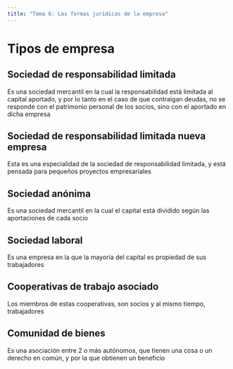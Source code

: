 ```yaml
---
title: "Tema 6: Las formas jurídicas de la empresa"
---
```


# Tipos de empresa

## Sociedad de responsabilidad limitada

Es una sociedad mercantil en la cual la responsabilidad está limitada al capital aportado, y por lo tanto en el caso de que contraigan deudas, no se responde con el patrimonio personal de los socios, sino con el aportado en dicha empresa

## Sociedad de responsabilidad limitada nueva empresa

Esta es una especialidad de la sociedad de responsabilidad limitada, y está pensada para pequeños proyectos empresariales 

## Sociedad anónima

Es una sociedad mercantil en la cual el capital está dividido según las aportaciones de cada socio

## Sociedad laboral

Es una empresa en la que la mayoría del capital es propiedad de sus trabajadores

## Cooperativas de trabajo asociado

Los miembros de estas cooperativas, son socios y al mismo tiempo, trabajadores

## Comunidad de bienes

Es una asociación entre 2 o más autónomos, que tienen una cosa o un derecho en común, y por la que obtienen un beneficio


